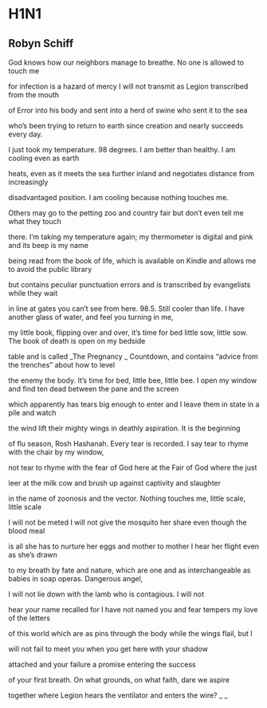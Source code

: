 # H1N1
## Robyn Schiff
God knows how our neighbors manage to breathe.
No one is allowed
to touch me

for infection is a hazard of mercy
I will not transmit
as Legion transcribed from the mouth

of Error into his body
and sent into a herd of swine
who sent it to the sea

who’s been trying to return
to earth since creation
and nearly succeeds every day.

I just took my temperature.
98 degrees. I am better than healthy.
I am cooling even as earth

heats, even as it meets the sea
further inland and negotiates
distance from increasingly

disadvantaged position. I
am cooling because nothing
touches me.

Others may go to the petting zoo
and country fair
but don’t even tell me what they touch

there. I’m taking my temperature again;
my thermometer is digital and pink
and its beep is my name

being read from the book of life,
which is available on Kindle
and allows me to avoid the public library

but contains peculiar punctuation
errors and is transcribed by
evangelists while they wait

in line at gates you can’t see from here. 98.5.
Still cooler than life. I have another
glass of water, and feel you turning in me,

my little book, flipping over and over,
it’s time for bed little sow, little sow.
The book of death is open on my bedside

table and is called _The Pregnancy
_
Countdown, and contains “advice from the
trenches” about how to level

the enemy the body.
It’s time for bed, little bee, little bee. I open my window
and find ten dead between the pane and the screen

which apparently has tears big enough
to enter and I leave them in state
in a pile and watch

the wind lift their
mighty wings in deathly
aspiration. It is the beginning

of flu season, Rosh Hashanah.
Every tear is recorded. I say tear
to rhyme with the chair by my window,

not tear to rhyme with the fear of God
here at the Fair of God
where the just

leer at the milk cow
and brush up against
captivity and slaughter

in the name of zoonosis
and the vector. Nothing touches me,
little scale, little scale

I will not be meted I will
not give the mosquito
her share even though the blood meal

is all she has to nurture her eggs
and mother to mother I hear
her flight even as she’s drawn

to my breath by fate and nature,
which are one and as interchangeable
as babies in soap operas. Dangerous angel,

I will not lie down
with the lamb who is
contagious. I will not

hear your name recalled for I
have not named you and fear
tempers my love of the letters

of this world which are as
pins through the body
while the wings flail, but I

will not fail to meet you
when you get here
with your shadow

attached and your
failure a promise
entering the success

of your first breath. On what
grounds, on what faith,
dare we aspire

together where Legion
hears the ventilator
and enters the wire? _
_